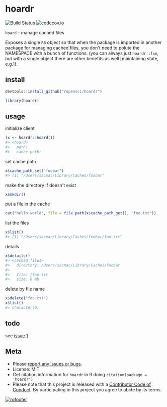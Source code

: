 hoardr
======



[![Build Status](https://travis-ci.org/ropensci/hoardr.svg?branch=master)](https://travis-ci.org/ropensci/hoardr)
[![codecov.io](https://codecov.io/github/ropensci/hoardr/coverage.svg?branch=master)](https://codecov.io/github/ropensci/hoardr?branch=master)

`hoard` - manage cached files

Exposes a single `R6` object so that when the package is imported in another
package for managing cached files, you don't need to polute the NAMESPACE 
with a bunch of functions. (you can always just `hoardr::fxn`, but 
with a single object there are other benefits as well [maintaining state, e.g.]).

## install


```r
devtools::install_github("ropensci/hoardr")
```


```r
library(hoardr)
```

## usage

initialize client


```r
(x <- hoardr::hoard())
#> <hoard> 
#>   path: 
#>   cache path:
```

set cache path


```r
x$cache_path_set("foobar")
#> [1] "/Users/sacmac/Library/Caches/foobar"
```

make the directory if doesn't exist


```r
x$mkdir()
```

put a file in the cache


```r
cat("hello world", file = file.path(x$cache_path_get(), "foo.txt"))
```

list the files


```r
x$list()
#> [1] "/Users/sacmac/Library/Caches/foobar/foo.txt"
```

details


```r
x$details()
#> <cached files>
#>   directory: /Users/sacmac/Library/Caches/foobar
#> 
#>   file: /foo.txt
#>   size: 0 mb
```

delete by file name


```r
x$delete("foo.txt")
x$list()
#> character(0)
```

## todo

see [issue 1](https://github.com/ropensci/hoardr/issues/1)

## Meta

* Please [report any issues or bugs](https://github.com/ropensci/hoardr/issues).
* License: MIT
* Get citation information for `hoardr` in R doing `citation(package = 'hoardr')`
* Please note that this project is released with a [Contributor Code of Conduct](CONDUCT.md). By participating in this project you agree to abide by its terms.

[![rofooter](https://ropensci.org/public_images/github_footer.png)](https://ropensci.org)

